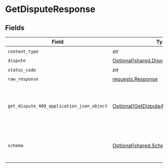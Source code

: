 # GetDisputeResponse


## Fields

| Field                                                                                             | Type                                                                                              | Required                                                                                          | Description                                                                                       |
| ------------------------------------------------------------------------------------------------- | ------------------------------------------------------------------------------------------------- | ------------------------------------------------------------------------------------------------- | ------------------------------------------------------------------------------------------------- |
| `content_type`                                                                                    | *str*                                                                                             | :heavy_check_mark:                                                                                | N/A                                                                                               |
| `dispute`                                                                                         | [Optional[shared.Dispute]](../../models/shared/dispute.md)                                        | :heavy_minus_sign:                                                                                | OK                                                                                                |
| `status_code`                                                                                     | *int*                                                                                             | :heavy_check_mark:                                                                                | N/A                                                                                               |
| `raw_response`                                                                                    | [requests.Response](https://requests.readthedocs.io/en/latest/api/#requests.Response)             | :heavy_minus_sign:                                                                                | N/A                                                                                               |
| `get_dispute_409_application_json_object`                                                         | [Optional[GetDispute409ApplicationJSON]](../../models/operations/getdispute409applicationjson.md) | :heavy_minus_sign:                                                                                | The data type's dataset has not been requested or is still syncing.                               |
| `schema`                                                                                          | [Optional[shared.Schema]](../../models/shared/schema.md)                                          | :heavy_minus_sign:                                                                                | Your API request was not properly authorized.                                                     |